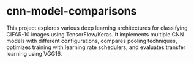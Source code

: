 # cnn-model-comparisons
This project explores various deep learning architectures for classifying CIFAR-10 images using TensorFlow/Keras. It implements multiple CNN models with different configurations, compares pooling techniques, optimizes training with learning rate schedulers, and evaluates transfer learning using VGG16.
